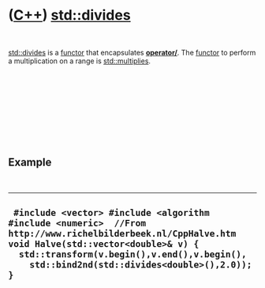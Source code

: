 
 

 

 

 

 

([C++](Cpp.md)) [std::divides](CppStdDivides.md)
===============================================

 

[std::divides](CppStdDivides.md) is a [functor](CppFunctor.md) that
encapsulates **[operator/](CppOperatorDivide.md)**. The
[functor](CppFunctor.md) to perform a multiplication on a range is
[std::multiplies](CppStdMultiplies.md).

 

 

 

 

 

Example
-------

 

  ---------------------------------------------------------------------------------------------------------------------------------------------------------------------------------------------------------------------------------------------------------
  ` #include <vector> #include <algorithm #include <numeric>  //From http://www.richelbilderbeek.nl/CppHalve.htm void Halve(std::vector<double>& v) {   std::transform(v.begin(),v.end(),v.begin(),     std::bind2nd(std::divides<double>(),2.0));     }`
  ---------------------------------------------------------------------------------------------------------------------------------------------------------------------------------------------------------------------------------------------------------

 

 

 

 

 

 

